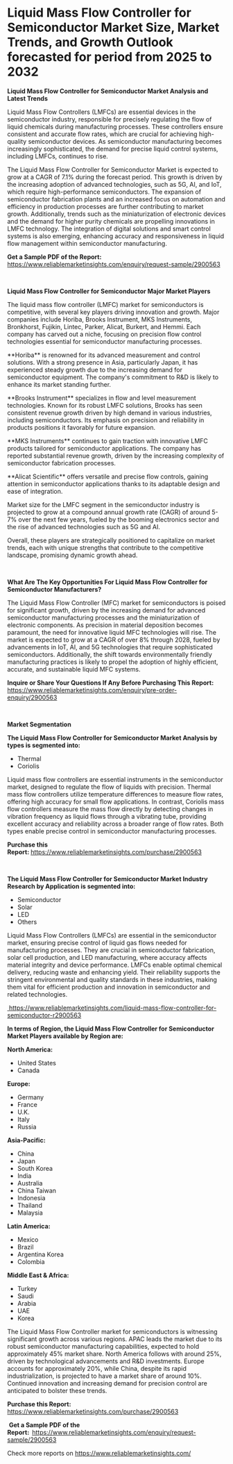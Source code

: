 <p><h1>Liquid Mass Flow Controller for Semiconductor Market Size, Market Trends, and Growth Outlook forecasted for period from 2025 to 2032</h1></p><p><strong>Liquid Mass Flow Controller for Semiconductor Market Analysis and Latest Trends</strong></p>
<p><p>Liquid Mass Flow Controllers (LMFCs) are essential devices in the semiconductor industry, responsible for precisely regulating the flow of liquid chemicals during manufacturing processes. These controllers ensure consistent and accurate flow rates, which are crucial for achieving high-quality semiconductor devices. As semiconductor manufacturing becomes increasingly sophisticated, the demand for precise liquid control systems, including LMFCs, continues to rise.</p><p>The Liquid Mass Flow Controller for Semiconductor Market is expected to grow at a CAGR of 7.1% during the forecast period. This growth is driven by the increasing adoption of advanced technologies, such as 5G, AI, and IoT, which require high-performance semiconductors. The expansion of semiconductor fabrication plants and an increased focus on automation and efficiency in production processes are further contributing to market growth. Additionally, trends such as the miniaturization of electronic devices and the demand for higher purity chemicals are propelling innovations in LMFC technology. The integration of digital solutions and smart control systems is also emerging, enhancing accuracy and responsiveness in liquid flow management within semiconductor manufacturing.</p></p>
<p><strong>Get a Sample PDF of the Report:&nbsp;</strong> <a href="https://www.reliablemarketinsights.com/enquiry/request-sample/2900563?utm_campaign=2947&utm_medium=2&utm_source=Github&utm_content=ia&utm_term=16032025&utm_id=liquid-mass-flow-controller-for-semiconductor">https://www.reliablemarketinsights.com/enquiry/request-sample/2900563</a></p>
<p>&nbsp;</p>
<p><strong>Liquid Mass Flow Controller for Semiconductor Major Market Players</strong></p>
<p><p>The liquid mass flow controller (LMFC) market for semiconductors is competitive, with several key players driving innovation and growth. Major companies include Horiba, Brooks Instrument, MKS Instruments, Bronkhorst, Fujikin, Lintec, Parker, Alicat, Burkert, and Hemmi. Each company has carved out a niche, focusing on precision flow control technologies essential for semiconductor manufacturing processes.</p><p>**Horiba** is renowned for its advanced measurement and control solutions. With a strong presence in Asia, particularly Japan, it has experienced steady growth due to the increasing demand for semiconductor equipment. The company's commitment to R&D is likely to enhance its market standing further.</p><p>**Brooks Instrument** specializes in flow and level measurement technologies. Known for its robust LMFC solutions, Brooks has seen consistent revenue growth driven by high demand in various industries, including semiconductors. Its emphasis on precision and reliability in products positions it favorably for future expansion.</p><p>**MKS Instruments** continues to gain traction with innovative LMFC products tailored for semiconductor applications. The company has reported substantial revenue growth, driven by the increasing complexity of semiconductor fabrication processes. </p><p>**Alicat Scientific** offers versatile and precise flow controls, gaining attention in semiconductor applications thanks to its adaptable design and ease of integration. </p><p>Market size for the LMFC segment in the semiconductor industry is projected to grow at a compound annual growth rate (CAGR) of around 5-7% over the next few years, fueled by the booming electronics sector and the rise of advanced technologies such as 5G and AI.</p><p>Overall, these players are strategically positioned to capitalize on market trends, each with unique strengths that contribute to the competitive landscape, promising dynamic growth ahead.</p></p>
<p>&nbsp;</p>
<p><strong>What Are The Key Opportunities For Liquid Mass Flow Controller for Semiconductor Manufacturers?</strong></p>
<p><p>The Liquid Mass Flow Controller (MFC) market for semiconductors is poised for significant growth, driven by the increasing demand for advanced semiconductor manufacturing processes and the miniaturization of electronic components. As precision in material deposition becomes paramount, the need for innovative liquid MFC technologies will rise. The market is expected to grow at a CAGR of over 8% through 2028, fueled by advancements in IoT, AI, and 5G technologies that require sophisticated semiconductors. Additionally, the shift towards environmentally friendly manufacturing practices is likely to propel the adoption of highly efficient, accurate, and sustainable liquid MFC systems.</p></p>
<p><strong>Inquire or Share Your Questions If Any Before Purchasing This Report:</strong> <a href="https://www.reliablemarketinsights.com/enquiry/pre-order-enquiry/2900563?utm_campaign=2947&utm_medium=2&utm_source=Github&utm_content=ia&utm_term=16032025&utm_id=liquid-mass-flow-controller-for-semiconductor">https://www.reliablemarketinsights.com/enquiry/pre-order-enquiry/2900563</a></p>
<p>&nbsp;</p>
<p><strong>Market Segmentation</strong></p>
<p><strong>The Liquid Mass Flow Controller for Semiconductor Market Analysis by types is segmented into:</strong></p>
<p><ul><li>Thermal</li><li>Coriolis</li></ul></p>
<p><p>Liquid mass flow controllers are essential instruments in the semiconductor market, designed to regulate the flow of liquids with precision. Thermal mass flow controllers utilize temperature differences to measure flow rates, offering high accuracy for small flow applications. In contrast, Coriolis mass flow controllers measure the mass flow directly by detecting changes in vibration frequency as liquid flows through a vibrating tube, providing excellent accuracy and reliability across a broader range of flow rates. Both types enable precise control in semiconductor manufacturing processes.</p></p>
<p><strong>Purchase this Report:&nbsp;</strong><a href="https://www.reliablemarketinsights.com/purchase/2900563?utm_campaign=2947&utm_medium=2&utm_source=Github&utm_content=ia&utm_term=16032025&utm_id=liquid-mass-flow-controller-for-semiconductor">https://www.reliablemarketinsights.com/purchase/2900563</a></p>
<p>&nbsp;</p>
<p><strong>The Liquid Mass Flow Controller for Semiconductor Market Industry Research by Application is segmented into:</strong></p>
<p><ul><li>Semiconductor</li><li>Solar</li><li>LED</li><li>Others</li></ul></p>
<p><p>Liquid Mass Flow Controllers (LMFCs) are essential in the semiconductor market, ensuring precise control of liquid gas flows needed for manufacturing processes. They are crucial in semiconductor fabrication, solar cell production, and LED manufacturing, where accuracy affects material integrity and device performance. LMFCs enable optimal chemical delivery, reducing waste and enhancing yield. Their reliability supports the stringent environmental and quality standards in these industries, making them vital for efficient production and innovation in semiconductor and related technologies.</p></p>
<p><a href="https://www.reliablemarketinsights.com/liquid-mass-flow-controller-for-semiconductor-r2900563?utm_campaign=2947&utm_medium=2&utm_source=Github&utm_content=ia&utm_term=16032025&utm_id=liquid-mass-flow-controller-for-semiconductor">&nbsp;https://www.reliablemarketinsights.com/liquid-mass-flow-controller-for-semiconductor-r2900563</a></p>
<p><strong>In terms of Region, the Liquid Mass Flow Controller for Semiconductor Market Players available by Region are:</strong></p>
<p>
    <p> <strong> North America: </strong>
        <ul>
            <li>United States</li>
            <li>Canada</li>
        </ul>
        </p> 
    <p> <strong> Europe: </strong>
        <ul>
            <li>Germany</li>
            <li>France</li>
            <li>U.K.</li>
            <li>Italy</li>
            <li>Russia</li>
        </ul>
        </p> 
    <p> <strong> Asia-Pacific: </strong>
        <ul>
            <li>China</li>
            <li>Japan</li>
            <li>South Korea</li>
            <li>India</li>
            <li>Australia</li>
            <li>China Taiwan</li>
            <li>Indonesia</li>
            <li>Thailand</li>
            <li>Malaysia</li>
        </ul>
        </p> 
    <p> <strong> Latin America: </strong>
        <ul>
            <li>Mexico</li>
            <li>Brazil</li>
            <li>Argentina Korea</li>
            <li>Colombia</li>
        </ul>
        </p> 
    <p> <strong> Middle East & Africa: </strong>
        <ul>
            <li>Turkey</li>
            <li>Saudi</li>
            <li>Arabia</li>
            <li>UAE</li>
            <li>Korea</li>
        </ul>
    </p>
    </p>
<p><p>The Liquid Mass Flow Controller market for semiconductors is witnessing significant growth across various regions. APAC leads the market due to its robust semiconductor manufacturing capabilities, expected to hold approximately 45% market share. North America follows with around 25%, driven by technological advancements and R&D investments. Europe accounts for approximately 20%, while China, despite its rapid industrialization, is projected to have a market share of around 10%. Continued innovation and increasing demand for precision control are anticipated to bolster these trends.</p></p>
<p><strong>Purchase this Report: </strong><a href="https://www.reliablemarketinsights.com/purchase/2900563?utm_campaign=2947&utm_medium=2&utm_source=Github&utm_content=ia&utm_term=16032025&utm_id=liquid-mass-flow-controller-for-semiconductor">https://www.reliablemarketinsights.com/purchase/2900563</a></p>
<p>&nbsp;<strong>Get a Sample PDF of the Report:&nbsp;&nbsp;</strong><a href="https://www.reliablemarketinsights.com/enquiry/request-sample/2900563?utm_campaign=2947&utm_medium=2&utm_source=Github&utm_content=ia&utm_term=16032025&utm_id=liquid-mass-flow-controller-for-semiconductor">https://www.reliablemarketinsights.com/enquiry/request-sample/2900563</a></p>
<p><strong></strong></p>
<p>Check more reports on <a href="https://www.reliablemarketinsights.com/?utm_campaign=2947&utm_medium=2&utm_source=Github&utm_content=ia&utm_term=16032025&utm_id=liquid-mass-flow-controller-for-semiconductor">https://www.reliablemarketinsights.com/</a></p>